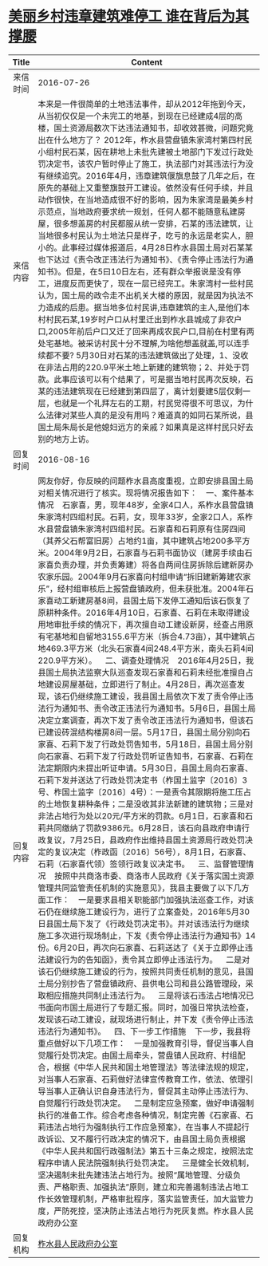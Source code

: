 # <a href="http://www.shangluo.gov.cn/zmhd/ldxxxx.jsp?urltype=leadermail.LeaderMailContentUrl&wbtreeid=1112&leadermailid=3741">美丽乡村违章建筑难停工 谁在背后为其撑腰</a>
| Title |                                                                                                                                                                                                                                                                                                                                                                                                                                                                                                                                                                                                                                                                                                                                                                                                                                                                                                              Content                                                                                                                                                                                                                                                                                                                                                                                                                                                                                                                                                                                                                                                                                                                                                                                                                                                                                                               |
|:-----:|------------------------------------------------------------------------------------------------------------------------------------------------------------------------------------------------------------------------------------------------------------------------------------------------------------------------------------------------------------------------------------------------------------------------------------------------------------------------------------------------------------------------------------------------------------------------------------------------------------------------------------------------------------------------------------------------------------------------------------------------------------------------------------------------------------------------------------------------------------------------------------------------------------------------------------------------------------------------------------------------------------------------------------------------------------------------------------------------------------------------------------------------------------------------------------------------------------------------------------------------------------------------------------------------------------------------------------------------------------------------------------------------------------------------------------------------------------------------------------------------------------------------------------------------------------------------------------------------------------------------------------------------------------------------------------------------------------------------------------------------------------------------------------------------------------------------------------|
| 来信时间  | 2016-07-26                                                                                                                                                                                                                                                                                                                                                                                                                                                                                                                                                                                                                                                                                                                                                                                                                                                                                                                                                                                                                                                                                                                                                                                                                                                                                                                                                                                                                                                                                                                                                                                                                                                                                                                                                                                                                         |
| 来信内容  | 本来是一件很简单的土地违法事件，却从2012年拖到今天，从当初仅仅是一个未完工的地基，到现在已经建成4层的高楼，国土资源局数次下达违法通知书，却收效甚微，问题究竟出在什么地方了？ 2012年，柞水县营盘镇朱家湾村第四村民小组村民石某，因在耕地上未批先建被土地部门下发过行政处罚决定书，该农户暂时停止了施工，执法部门对其违法行为没有继续追究。2016年4月，违章建筑偃旗息鼓了几年之后，在原先的基础上又重整旗鼓开工建设。依然没有任何手续，并且动作很快，在当地造成很不好的影响，因为朱家湾是最美乡村示范点，当地政府要求统一规划，任何人都不能随意私建房屋，很多想盖房的村民都服从统一安排，石某的违法建筑，让当地很多村民认为土地法只是样子，吃亏的永远是老实人，胆小的。此事经过媒体报道后，4月28日柞水县国土局对石某某也下达过《责令改正违法行为通知书》、《责令停止违法行为通知书》。但是，在5曰10日左右，还有群众举报说是没有停工，进度反而更快了，现在一层已经完工。朱家湾村一些村民认为，国土局的政令走不出机关大楼的原因，就是因为执法不力造成的后患。据当地多位村民讲,违章建筑的主人,是他们本村村民石某,19岁时户口从村里迁出到柞水县城成了非农户口,2005年前后户口又迁了回来再成农民户口,目前在村里有两处宅基地。被采访村民十分不理解,为啥他想盖就盖,可以连手续都不要? 5月30日对石某的违法建筑做出了处理，1、没收在非法占用的220.9平米土地上新建的建筑物；2、并处于罚款。此事应该可以有个结果了，可是据当地村民再次反映，石某的违法建筑现在已经建到第四层了，离计划要建5层仅剩一层，也就是一个礼拜左右的工期，村民觉得很不可思议，为什么法律对某些人真的是没有用吗？难道真的如同石某所说，县国土局朱局长是他媳妇远方的亲戚？如果真是这样村民只好去别的地方上访。                                                                                                                                                                                                                                                                                                                                                                                                                                                                                                                                                                                                                                                                                                                                                                                                                                                                                                                                                                                                                          |
| 回复时间  | 2016-08-16                                                                                                                                                                                                                                                                                                                                                                                                                                                                                                                                                                                                                                                                                                                                                                                                                                                                                                                                                                                                                                                                                                                                                                                                                                                                                                                                                                                                                                                                                                                                                                                                                                                                                                                                                                                                                         |
| 回复内容  | 网友你好，你反映的问题柞水县高度重视，立即安排县国土局对相关情况进行了核实。现将情况报告如下：    一、案件基本情况    石家喜，男，现年48岁，全家4口人，系柞水县营盘镇朱家湾村四组村民。石莉，女，现年33岁，全家2口人，系柞水县营盘镇朱家湾村四组村民。石家喜和石莉原有住房四间（其养父石帮富旧房）占地约1亩，其中建筑占地200多平方米。2004年9月2日，石家喜与石莉书面协议（建房手续由石家喜负责办理，并负责筹建）将各自两间住房拆除后建新房办农家乐园。2004年9月石家喜向村组申请“拆旧建新筹建农家乐”，经村组审核后上报营盘镇政府，但未获批准。2004年石家喜动工新建房基8间，县国土局下发停工通知后该石恢复了原耕种条件。2016年4月10日，石家喜、石莉在未取得建设用地审批手续的情况下，再次擅自动工建设新房，经查占用原有宅基地和自留地3155.6平方米（拆合4.73亩），其中建筑占地469.3平方米（北头石家喜4间248.4平方米，南头石莉4间220.9平方米）。    二、调查处理情况    2016年4月25日，我县国土局执法监察大队巡查发现石家喜和石莉未经批准擅自占地建设房屋基础，立即进行了制止。4月28日，再次巡查发现，该石仍继续施工建设，我县国土局依次下发了责令停止违法行为通知书、责令改正违法行为通知书。5月6日，县国土局决定立案调查，再次下发了责令改正违法行为通知书，但该石已建设砖混结构楼房8间一层。5月17日，县国土局分别向石家喜、石莉下发了行政处罚告知书，5月18日，县国土局分别向石家喜、石莉下发了行政处罚听证告知书，石家喜、石莉在法定期限内未提出听证申请。5月30日，县国土局向石家喜、石莉下发并送达了行政处罚决定书（柞国土监字〔2016〕3号、柞国土监字〔2016〕4号）：一是责令其限期将施工压占的土地恢复耕种条件；二是没收其非法新建的建筑物；三是对非法占地行为处以20元/平方米的罚款。6月1日，石家喜和石莉共同缴纳了罚款9386元。6月28日，该石向县政府申请行政复议，7月25日，县政府作出维持县国土资源局行政处罚决定的复议决定（柞政函〔2016〕56号），8月1日，石家喜、石莉（石家喜代领）签领行政复议决定书。    三、监督管理情况    按照中共商洛市委、商洛市人民政府《关于落实国土资源管理共同监管责任机制的实施意见》，我县主要做了以下几方面工作：    一是要求县相关职能部门加强执法巡查工作，对该石仍在继续施工建设行为，进行了立案查处，2016年5月30日县国土局下发了《行政处罚决定书》。并对该违法行为继续施工多次进行现场制止，下发《责令停止违法行为通知书》14份。6月20日，再次向石家喜、石莉送达了《关于立即停止违法建设行为的告知函》，责令其立即停止违法行为。    二是对该石仍继续施工建设的行为，按照共同责任机制的意见，县国土局分别抄告了营盘镇政府、县供电公司和县公路管理段，采取相应措施共同制止违法行为。    三是将该石违法占地情况已书面向市国土局进行了专题汇报。同时，加强日常执法检查，发现该石动工建设，就现场进行制止，并下发《责令停止违法违法行为通知书》。    四、下一步工作措施    下一步，我县将重点做好以下几项工作：    一是加强教育引导，督促当事人自觉履行处罚决定。由国土局牵头，营盘镇人民政府、村组配合，根据《中华人民共和国土地管理法》等法律法规的规定，对当事人石家喜、石莉做好法律宣传教育工作，依法、依理引导当事人正确认识自身违法行为，督促其主动停止违法行为、自觉履行行政处罚决定。    二是制定应急预案，做好申请强制执行的准备工作。综合考虑各种情况，制定完善《石家喜、石莉违法占地行为强制执行工作应急预案》，在当事人不提起行政诉讼、又不履行行政决定的情况下，由县国土局负责根据《中华人民共和国行政强制法》第五十三条之规定，按照法定程序申请人民法院强制执行处罚决定。    三是健全长效机制，坚决遏制未批先建违法占地行为。按照“属地管理、分级负责、严格职责、加强执法”原则，建立和完善遏制违法占地工作长效管理机制，严格审批程序，落实监管责任，加大监管力度，严防死控，坚决防止违法占地行为死灰复燃。柞水县人民政府办公室 |
| 回复机构  | <a href="../../category/agencies/柞水县人民政府办公室.md">柞水县人民政府办公室</a>                                                                                                                                                                                                                                                                                                                                                                                                                                                                                                                                                                                                                                                                                                                                                                                                                                                                                                                                                                                                                                                                                                                                                                                                                                                                                                                                                                                                                                                                                                                                                                                                                                                                                                                                                                     |